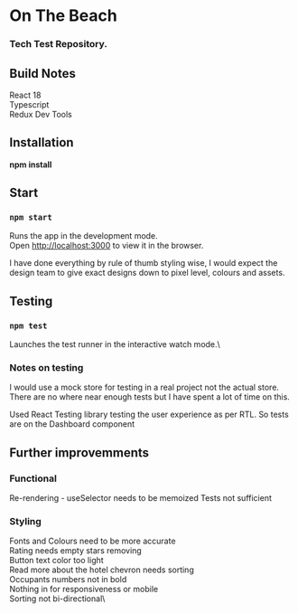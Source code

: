 # On The Beach

### Tech Test Repository.

## Build Notes

React 18\
Typescript\
Redux Dev Tools

## Installation

**npm install**

## Start

### `npm start`

Runs the app in the development mode.\
Open [http://localhost:3000](http://localhost:3000) to view it in the browser.

I have done everything by rule of thumb styling wise, I would expect the design team to give exact designs down to pixel level, colours and assets.

## Testing

### `npm test`

Launches the test runner in the interactive watch mode.\

### Notes on testing

I would use a mock store for testing in a real project not the actual store. There are no where near enough tests but I have spent a lot of time on this.

Used React Testing library testing the user experience as per RTL. So tests are on the Dashboard component

## Further improvemments

### Functional

Re-rendering - useSelector needs to be memoized
Tests not sufficient

### Styling

Fonts and Colours need to be more accurate\
Rating needs empty stars removing\
Button text color too light\
Read more about the hotel chevron needs sorting\
Occupants numbers not in bold\
Nothing in for responsiveness or mobile\
Sorting not bi-directional\
